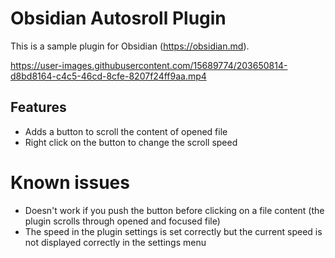 # Obsidian Autosroll Plugin

This is a sample plugin for Obsidian (https://obsidian.md).



https://user-images.githubusercontent.com/15689774/203650814-d8bd8164-c4c5-46cd-8cfe-8207f24ff9aa.mp4


## Features
- Adds a button to scroll the content of opened file
- Right click on the button to change the scroll speed

# Known issues
- Doesn't work if you push the button before clicking on a file content (the plugin scrolls through opened and focused file)
- The speed in the plugin settings is set correctly but the current speed is not displayed correctly in the settings menu
